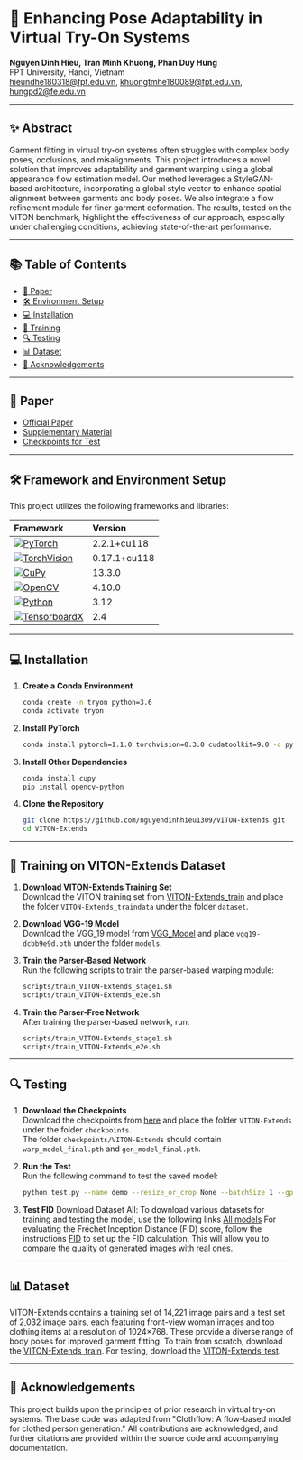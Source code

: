 
# 👗 Enhancing Pose Adaptability in Virtual Try-On Systems

**Nguyen Dinh Hieu, Tran Minh Khuong, Phan Duy Hung**  
FPT University, Hanoi, Vietnam  
[hieundhe180318@fpt.edu.vn](mailto:hieundhe180318@fpt.edu.vn), [khuongtmhe180089@fpt.edu.vn](mailto:khuongtmhe180089@fpt.edu.vn), [hungpd2@fe.edu.vn](mailto:hungpd2@fe.edu.vn)

---

## ✨ Abstract

Garment fitting in virtual try-on systems often struggles with complex body poses, occlusions, and misalignments. This project introduces a novel solution that improves adaptability and garment warping using a global appearance flow estimation model. Our method leverages a StyleGAN-based architecture, incorporating a global style vector to enhance spatial alignment between garments and body poses. We also integrate a flow refinement module for finer garment deformation. The results, tested on the VITON benchmark, highlight the effectiveness of our approach, especially under challenging conditions, achieving state-of-the-art performance.

---

## 📚 Table of Contents

- [📄 Paper](#paper)
- [🛠️ Environment Setup](#environment-setup)
- [💻 Installation](#installation)
- [🚀 Training](#training)
- [🔍 Testing](#testing)
- [📊 Dataset](#dataset)
- [🤝 Acknowledgements](#acknowledgements)

---

## 📄 Paper

- [Official Paper](#)
- [Supplementary Material](#)
- [Checkpoints for Test](#)

---

## 🛠️ Framework and Environment Setup

This project utilizes the following frameworks and libraries:

| **Framework** | **Version** |
|:--------------|:------------|
| [![PyTorch](https://img.shields.io/badge/PyTorch-2.2.1-red?logo=pytorch&logoColor=white)](https://pytorch.org) | 2.2.1+cu118 |
| [![TorchVision](https://img.shields.io/badge/TorchVision-0.17.1-yellow?logo=pytorch&logoColor=white)](https://pytorch.org/vision/stable/index.html) | 0.17.1+cu118 |
| [![CuPy](https://img.shields.io/badge/CuPy-13.3.0-blue?logo=cupy&logoColor=white)](https://cupy.dev) | 13.3.0 | 
| [![OpenCV](https://img.shields.io/badge/OpenCV-4.10.0-green?logo=opencv&logoColor=white)](https://opencv.org) | 4.10.0 | 
| [![Python](https://img.shields.io/badge/Python-3.12-blue?logo=python&logoColor=white)](https://python.org) | 3.12 |
| [![TensorboardX](https://img.shields.io/badge/TensorboardX-2.4-orange?logo=tensorflow&logoColor=white)](https://github.com/lanpa/tensorboardX) | 2.4 |

---

## 💻 Installation

1. **Create a Conda Environment**  
   ```bash
   conda create -n tryon python=3.6
   conda activate tryon
   ```

2. **Install PyTorch**  
   ```bash
   conda install pytorch=1.1.0 torchvision=0.3.0 cudatoolkit=9.0 -c pytorch
   ```

3. **Install Other Dependencies**  
   ```bash
   conda install cupy
   pip install opencv-python
   ```

4. **Clone the Repository**  
   ```bash
   git clone https://github.com/nguyendinhhieu1309/VITON-Extends.git
   cd VITON-Extends
   ```

---

## 🚀 Training on VITON-Extends Dataset

1. **Download VITON-Extends Training Set**  
   Download the VITON training set from [VITON-Extends_train](https://drive.google.com/drive/folders/1wsIp7n2msLdNLffNo4EEKPfWZZK_284w?usp=drive_link) and place the folder `VITON-Extends_traindata` under the folder `dataset`.

2. **Download VGG-19 Model**  
   Download the VGG_19 model from [VGG_Model](https://drive.google.com/drive/folders/1LmrMmyXWSUlne7ES25kvQrolUIW8YTTQ?usp=drive_link) and place `vgg19-dcbb9e9d.pth` under the folder `models`.

3. **Train the Parser-Based Network**  
   Run the following scripts to train the parser-based warping module:  
   ```bash
   scripts/train_VITON-Extends_stage1.sh
   scripts/train_VITON-Extends_e2e.sh
   ```

4. **Train the Parser-Free Network**  
   After training the parser-based network, run:  
   ```bash
   scripts/train_VITON-Extends_stage1.sh
   scripts/train_VITON-Extends_e2e.sh
   ```

---

## 🔍 Testing

1. **Download the Checkpoints**  
   Download the checkpoints from [here](https://drive.google.com/drive/folders/15AbTw16w13dN1hY430flBZbe1EfumJT7?usp=drive_link) and place the folder `VITON-Extends` under the folder `checkpoints`.  
   The folder `checkpoints/VITON-Extends` should contain `warp_model_final.pth` and `gen_model_final.pth`.

2. **Run the Test**  
   Run the following command to test the saved model:  
   ```bash
   python test.py --name demo --resize_or_crop None --batchSize 1 --gpu_ids 0
   ```

3. **Test FID**
   Download Dataset All: To download various datasets for training and testing the model, use the following links [All models](https://drive.google.com/drive/folders/10r1cMHbfpEF3jCH5JqHM1o-9B-Q4KNRB?usp=drive_link)
   For evaluating the Fréchet Inception Distance (FID) score, follow the instructions [FID](https://github.com/mseitzer/pytorch-fid.git) to set up the FID calculation. This will allow you to compare the quality of generated images with real ones.
---

## 📊 Dataset

VITON-Extends contains a training set of 14,221 image pairs and a test set of 2,032 image pairs, each featuring front-view woman images and top clothing items at a resolution of 1024×768. These provide a diverse range of body poses for improved garment fitting. To train from scratch, download the [VITON-Extends_train](https://drive.google.com/drive/folders/1wsIp7n2msLdNLffNo4EEKPfWZZK_284w?usp=drive_link). For testing, download the [VITON-Extends_test](https://drive.google.com/drive/folders/1wsIp7n2msLdNLffNo4EEKPfWZZK_284w?usp=drive_link).

---

## 🤝 Acknowledgements 

This project builds upon the principles of prior research in virtual try-on systems. The base code was adapted from "Clothflow: A flow-based model for clothed person generation." All contributions are acknowledged, and further citations are provided within the source code and accompanying documentation.

